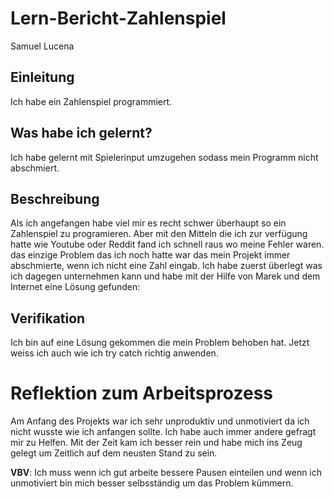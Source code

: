 # Lern-Bericht-Zahlenspiel
Samuel Lucena

## Einleitung

Ich habe ein Zahlenspiel programmiert.

## Was habe ich gelernt?

Ich habe gelernt mit Spielerinput umzugehen sodass mein Programm nicht abschmiert.

## Beschreibung

Als ich angefangen habe viel mir es recht schwer überhaupt so ein Zahlenspiel zu programieren. Aber mit den Mitteln die ich zur verfügung hatte wie Youtube oder Reddit fand ich schnell raus wo meine Fehler waren.
das einzige Problem das ich noch hatte war das mein Projekt immer abschmierte, wenn ich nicht eine Zahl eingab. Ich habe zuerst überlegt was ich dagegen unternehmen kann und habe mit der Hilfe von Marek und dem Internet eine Lösung gefunden:

## Verifikation

Ich bin auf eine Lösung gekommen die mein Problem behoben hat. Jetzt weiss ich auch wie ich try catch richtig anwenden.

# Reflektion zum Arbeitsprozess

Am Anfang des Projekts war ich sehr unproduktiv und unmotiviert da ich nicht wusste wie ich anfangen sollte. Ich habe auch immer andere gefragt mir zu Helfen. Mit der Zeit kam ich besser rein und habe mich ins Zeug gelegt um Zeitlich auf dem neusten Stand zu sein.


**VBV**: Ich muss wenn ich gut arbeite bessere Pausen einteilen und wenn ich unmotiviert bin mich besser selbsständig um das Problem kümmern.
